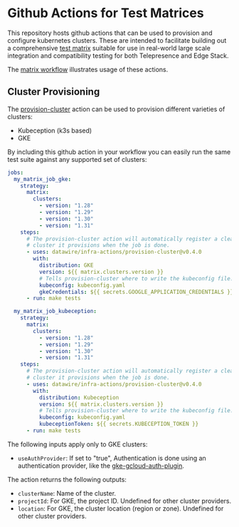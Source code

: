 # Github Actions for Test Matrices

This repository hosts github actions that can be used to provision and configure kubernetes clusters. These are intended to facilitate building out a comprehensive [test matrix](../.github/workflows/matrix.yaml) suitable for use in real-world large scale integration and compatibility testing for both Telepresence and Edge Stack.

The [matrix workflow](../.github/workflows/matrix.yaml) illustrates usage of these actions.

## Cluster Provisioning

The [provision-cluster](../provision-cluster/README.md) action can be used to provision different varieties of clusters:

- Kubeception (k3s based)
- GKE

By including this github action in your workflow you can easily run the same test suite against any supported set of clusters:

```yaml
jobs:
  my_matrix_job_gke:
    strategy:
      matrix:
        clusters:
          - version: "1.28"
          - version: "1.29"
          - version: "1.30"
          - version: "1.31"
    steps:
      # The provision-cluster action will automatically register a cleanup hook to remove the
      # cluster it provisions when the job is done.
      - uses: datawire/infra-actions/provision-cluster@v0.4.0
        with:
          distribution: GKE
          version: ${{ matrix.clusters.version }}
          # Tells provision-cluster where to write the kubeconfig file.
          kubeconfig: kubeconfig.yaml
          gkeCredentials: ${{ secrets.GOOGLE_APPLICATION_CREDENTIALS }}
      - run: make tests

  my_matrix_job_kubeception:
    strategy:
      matrix:
        clusters:
          - version: "1.28"
          - version: "1.29"
          - version: "1.30"
          - version: "1.31"
    steps:
      # The provision-cluster action will automatically register a cleanup hook to remove the
      # cluster it provisions when the job is done.
      - uses: datawire/infra-actions/provision-cluster@v0.4.0
        with:
          distribution: Kubeception
          version: ${{ matrix.clusters.version }}
          # Tells provision-cluster where to write the kubeconfig file.
          kubeconfig: kubeconfig.yaml
          kubeceptionToken: ${{ secrets.KUBECEPTION_TOKEN }}
      - run: make tests
```

The following inputs apply only to GKE clusters:

- `useAuthProvider`: If set to "true", Authentication is done using an authentication provider, like the [gke-gcloud-auth-plugin](https://cloud.google.com/blog/products/containers-kubernetes/kubectl-auth-changes-in-gke).

The action returns the following outputs:

- `clusterName`: Name of the cluster.
- `projectId`: For GKE, the project ID. Undefined for other cluster providers.
- `location`: For GKE, the cluster location (region or zone). Undefined for other cluster providers.

